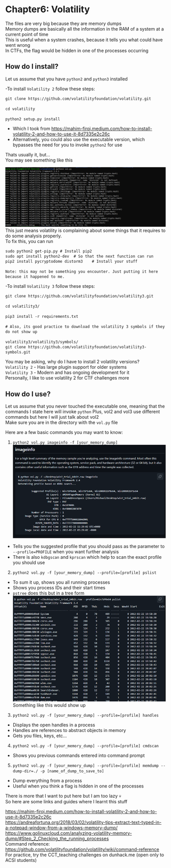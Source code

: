 #  Chapter6: Volatility   #
The files are very big because they are memory dumps  
Memory dumps are basically all the information in the RAM of a system at a current point of time    
This is useful when a system crashes, because it tells you what could have went wrong   
In CTFs, the flag would be hidden in one of the processes occurring  

## How do I install?

Let us assume that you have `python2` and `python3` installed  

-To install `Volatility 2` follow these steps:  
```
git clone https://github.com/volatilityfoundation/volatility.git

cd volatility

python2 setup.py install
```
- Which I took from https://mahim-firoj.medium.com/how-to-install-volatility-2-and-how-to-use-it-8d7335e2c26c
- Alternatively, you could also use the executable version, which bypasses the need for you to invoke `python2` for use

Thats usually it, but...  
You may see something like this  

![alt text](images/image-8.png)  
This just means volatility is complaining about some things that it requires to do some analysis properly.  
To fix this, you  can run
```
sudo python2 get-pip.py # Install pip2
sudo apt install python2-dev  # So that the next function can run
pip2 install pycryptodome distorm3    # Install your stuff

Note: this may not be something you encounter. Just putting it here because it happened to me. 
```


-To install `Volatility 3` follow these steps:
```
git clone https://github.com/volatilityfoundation/volatility3.git

cd volatility3/

pip3 install -r requirements.txt

# Also, its good practice to download the volatility 3 symbols if they do not show up  

volatility3/volatility3/symbols/  
git clone https://github.com/volatilityfoundation/volatility3-symbols.git  

```  
You may be asking, why do I have to install 2 volatility versions?   
`Volatility 2` - Has large plugin support for older systems  
`Volatility 3` - Modern and has ongoing development for it  
Personally, I like to use volatility 2 for CTF challenges more   

## How do I use? 
Let us assume that you never touched the executable one, meaning that the commands I state here will invoke `python`
Plus, vol2 and vol3 use different commands but here I will just talk about vol2  
Make sure you are in the directory with the `vol.py` file  

Here are a few basic commands you may want to know:  

1) `python2 vol.py imageinfo -f [your_memory_dump]`
![alt text](images/image-9.png)   
- Tells you the suggested profile that you should pass as the parameter to `--profile=PROFILE` when you want further analysis  
- There is also `kdbgscan` and `kprscan` which help to scan the exact profile you should use  

2) `python2 vol.py -f [your_memory_dump] --profile=[profile] pslist`
- To sum it up, shows you all running processes 
- Shows you process IDs and their start times  
- `pstree` does this but in a tree form
![](images/image-10.png)  
Something like this would show up  

3) `python2 vol.py -f [your_memory_dump] --profile=[profile] handles`
- Displays the open handles in a process
- Handles are references to abstract objects in memory
- Gets you files, keys, etc...

4) `python2 vol.py -f [your_memory_dump] --profile=[profile] cmdscan`
- Shows you previous commands entered into command prompt

5) `python2 vol.py -f [your_memory_dump] --profile=[profile] memdump --dump-dir=./ -p [name_of_dump_to_save_to]`
- Dump everything from a process
- Useful when you think a flag is hidden in one of the processes


There is more that I want to put here but I am too lazy 💀   
So here are some links and guides where I learnt this stuff  


https://mahim-firoj.medium.com/how-to-install-volatility-2-and-how-to-use-it-8d7335e2c26c   
https://andreafortuna.org/2018/03/02/volatility-tips-extract-text-typed-in-a-notepad-window-from-a-windows-memory-dump/  
https://www.golinuxcloud.com/analyzing-volatility-memory-dump/#Step_2_Checking_the_running_processes       
Command reference:  
https://github.com/volatilityfoundation/volatility/wiki/command-reference  
For practice, try the CCT_teaching challenges on dunhack.me (open only to ACSI students)  